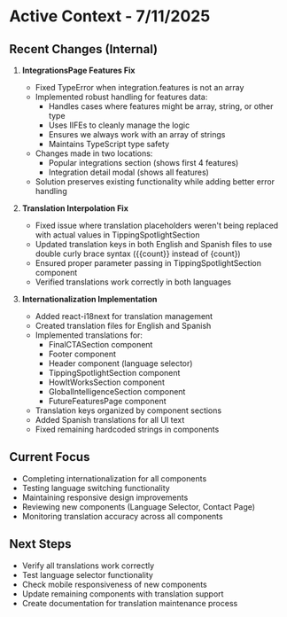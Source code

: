 # Active Context - 7/11/2025

## Recent Changes (Internal)
1. **IntegrationsPage Features Fix**
   - Fixed TypeError when integration.features is not an array
   - Implemented robust handling for features data:
     - Handles cases where features might be array, string, or other type
     - Uses IIFEs to cleanly manage the logic
     - Ensures we always work with an array of strings
     - Maintains TypeScript type safety
   - Changes made in two locations:
     - Popular integrations section (shows first 4 features)
     - Integration detail modal (shows all features)
   - Solution preserves existing functionality while adding better error handling

2. **Translation Interpolation Fix**
   - Fixed issue where translation placeholders weren't being replaced with actual values in TippingSpotlightSection
   - Updated translation keys in both English and Spanish files to use double curly brace syntax ({{count}} instead of {count})
   - Ensured proper parameter passing in TippingSpotlightSection component
   - Verified translations work correctly in both languages

3. **Internationalization Implementation**
   - Added react-i18next for translation management
   - Created translation files for English and Spanish
   - Implemented translations for:
     - FinalCTASection component
     - Footer component
     - Header component (language selector)
     - TippingSpotlightSection component
     - HowItWorksSection component
     - GlobalIntelligenceSection component
     - FutureFeaturesPage component
   - Translation keys organized by component sections
   - Added Spanish translations for all UI text
   - Fixed remaining hardcoded strings in components

## Current Focus
- Completing internationalization for all components
- Testing language switching functionality
- Maintaining responsive design improvements
- Reviewing new components (Language Selector, Contact Page)
- Monitoring translation accuracy across all components

## Next Steps
- Verify all translations work correctly
- Test language selector functionality
- Check mobile responsiveness of new components
- Update remaining components with translation support
- Create documentation for translation maintenance process
